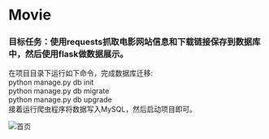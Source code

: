 # Movie
### 目标任务：使用requests抓取电影网站信息和下载链接保存到数据库中，然后使用flask做数据展示。

在项目目录下运行如下命令，完成数据库迁移: <br>
python manage.py db init  <br>
python manage.py db migrate  <br>
python manage.py db upgrade  <br>
接着运行爬虫程序将数据写入MySQL，然后启动项目即可。 <br>

![首页](https://images2018.cnblogs.com/blog/1242176/201804/1242176-20180430190251050-1303022951.png)

